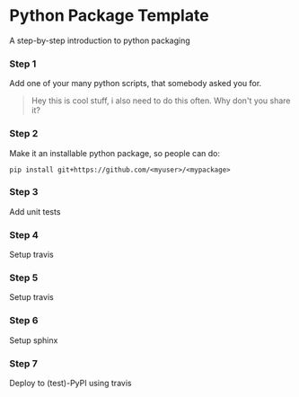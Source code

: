 # Python Package Template
A step-by-step introduction to python packaging


### Step 1
Add one of your many python scripts, that somebody asked you for.

> Hey this is cool stuff, i also need to do this often. Why don't you share it?

### Step 2

Make it an installable python package, so people can do:

```
pip install git+https://github.com/<myuser>/<mypackage>
```

### Step 3

Add unit tests

### Step 4

Setup travis

### Step 5

Setup travis

### Step 6 

Setup sphinx

### Step 7

Deploy to (test)-PyPI using travis
